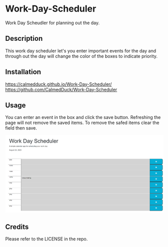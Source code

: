 # Work-Day-Scheduler

Work Day Scheudler for planning out the day.

## Description

This work day scheduler let's you enter important events for the day and through out the day will change the color of the boxes to indicate priority. 
## Installation

https://calmedduck.github.io/Work-Day-Scheduler/
https://github.com/CalmedDuck/Work-Day-Scheduler



## Usage

You can enter an event in the box and click the save button. Refreshing the page will not remove the saved items. To remove the safed items clear the field then save.

![Alt Text](assets\images\workday.png)

## Credits



Please refer to the LICENSE in the repo.
